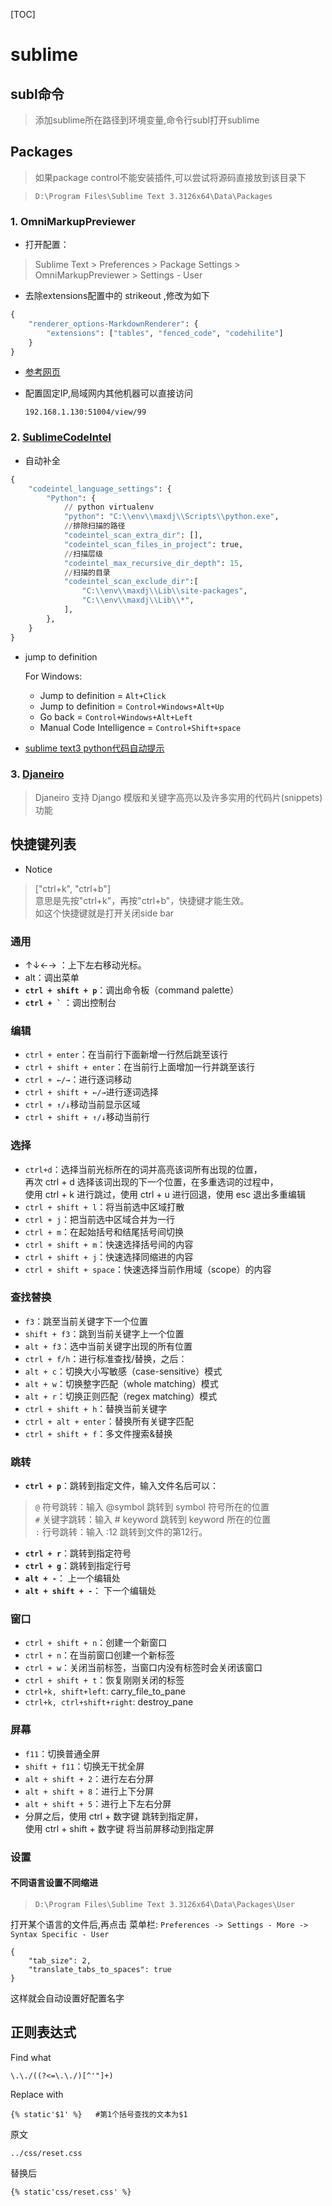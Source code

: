 [TOC]

# sublime

## subl命令

> 添加sublime所在路径到环境变量,命令行subl打开sublime
>
> 

## Packages

> 如果package control不能安装插件,可以尝试将源码直接放到该目录下

> `D:\Program Files\Sublime Text 3.3126x64\Data\Packages`

### 1. OmniMarkupPreviewer

* 打开配置：

>Sublime Text > Preferences > Package Settings ><br/>
>OmniMarkupPreviewer > Settings - User

* 去除extensions配置中的 strikeout ,修改为如下
```python
{
    "renderer_options-MarkdownRenderer": {
        "extensions": ["tables", "fenced_code", "codehilite"]
    }
}
```
+ [参考网页](http://blog.csdn.net/gsying1474/article/details/53642097)

+ 配置固定IP,局域网内其他机器可以直接访问

  `192.168.1.130:51004/view/99`

### 2. [SublimeCodeIntel](https://github.com/SublimeCodeIntel/SublimeCodeIntel)

* 自动补全

```python
{
    "codeintel_language_settings": {
        "Python": {
            // python virtualenv
            "python": "C:\\env\\maxdj\\Scripts\\python.exe",
            //排除扫描的路径
            "codeintel_scan_extra_dir": [],
            "codeintel_scan_files_in_project": true,
            //扫描层级
            "codeintel_max_recursive_dir_depth": 15,
            //扫描的目录
            "codeintel_scan_exclude_dir":[
                "C:\\env\\maxdj\\Lib\\site-packages",
                "C:\\env\\maxdj\\Lib\\*",
            ],
        },
    }
}
```

* jump to definition

  For Windows:

  - Jump to definition = `Alt+Click`
  - Jump to definition = `Control+Windows+Alt+Up`
  - Go back = `Control+Windows+Alt+Left`
  - Manual Code Intelligence = `Control+Shift+space`

* [sublime text3 python代码自动提示](http://blog.csdn.net/m1mory/article/details/72582661)

### 3. [Djaneiro](https://github.com/squ1b3r/Djaneiro)

> Djaneiro 支持 Django 模版和关键字高亮以及许多实用的代码片(snippets)功能

## 快捷键列表
* Notice

>["ctrl+k", "ctrl+b"]<br>
>意思是先按"ctrl+k"，再按"ctrl+b"，快捷键才能生效。<br>
>如这个快捷键就是打开关闭side bar

### 通用

* ↑↓←→ ：上下左右移动光标。
* alt：调出菜单
* **`ctrl + shift + p`**：调出命令板（command palette）
* **<code>ctrl + `</code>** ：调出控制台

### 编辑

* `ctrl + enter`：在当前行下面新增一行然后跳至该行
* `ctrl + shift + enter`：在当前行上面增加一行并跳至该行
* `ctrl + ←/→`：进行逐词移动
* `ctrl + shift + ←/→`进行逐词选择
* `ctrl + ↑/↓`移动当前显示区域
* `ctrl + shift + ↑/↓`移动当前行

### 选择

* `ctrl+d`：选择当前光标所在的词并高亮该词所有出现的位置，<br>再次 ctrl + d 选择该词出现的下一个位置，在多重选词的过程中，<br>使用 ctrl + k 进行跳过，使用 ctrl + u 进行回退，使用 esc 退出多重编辑
* `ctrl + shift + l`：将当前选中区域打散
* `ctrl + j`：把当前选中区域合并为一行
* `ctrl + m`：在起始括号和结尾括号间切换
* `ctrl + shift + m`：快速选择括号间的内容
* `ctrl + shift + j`：快速选择同缩进的内容
* `ctrl + shift + space`：快速选择当前作用域（scope）的内容

### 查找替换

* `f3`：跳至当前关键字下一个位置
* `shift + f3`：跳到当前关键字上一个位置
* `alt + f3`：选中当前关键字出现的所有位置
* `ctrl + f/h`：进行标准查找/替换，之后：
* `alt + c`：切换大小写敏感（case-sensitive）模式
* `alt + w`：切换整字匹配（whole matching）模式
* `alt + r`：切换正则匹配（regex matching）模式
* `ctrl + shift + h`：替换当前关键字
* `ctrl + alt + enter`：替换所有关键字匹配
* `ctrl + shift + f`：多文件搜索&替换

### 跳转

* **`ctrl + p`**：跳转到指定文件，输入文件名后可以：

> `@` 符号跳转：输入 @symbol 跳转到 symbol 符号所在的位置<br>
> `#` 关键字跳转：输入 \# keyword 跳转到 keyword 所在的位置<br>
> `:` 行号跳转：输入 :12 跳转到文件的第12行。

* **`ctrl + r`**：跳转到指定符号
* **`ctrl + g`**：跳转到指定行号
* **`alt + -`**： 上一个编辑处
* **`alt + shift + -`**： 下一个编辑处

### 窗口

* `ctrl + shift + n`：创建一个新窗口
* `ctrl + n`：在当前窗口创建一个新标签
* `ctrl + w`：关闭当前标签，当窗口内没有标签时会关闭该窗口
* `ctrl + shift + t`：恢复刚刚关闭的标签
* `ctrl+k, shift+left`: carry_file_to_pane
* `ctrl+k, ctrl+shift+right`: destroy_pane

### 屏幕

* `f11`：切换普通全屏
* `shift + f11`：切换无干扰全屏
* `alt + shift + 2`：进行左右分屏
* `alt + shift + 8`：进行上下分屏
* `alt + shift + 5`：进行上下左右分屏
* 分屏之后，使用 ctrl + 数字键 跳转到指定屏，<br>使用 ctrl + shift + 数字键 将当前屏移动到指定屏

### 设置
#### 不同语言设置不同缩进
> `D:\Program Files\Sublime Text 3.3126x64\Data\Packages\User`

打开某个语言的文件后,再点击
菜单栏: `Preferences -> Settings - More -> Syntax Specific - User`
```
{
    "tab_size": 2,
    "translate_tabs_to_spaces": true
}
```
这样就会自动设置好配置名字

## 正则表达式

Find what

`\.\./((?<=\.\./)[^'"]+)`

Replace with

`{% static'$1' %}	#第1个括号查找的文本为$1`

原文

`../css/reset.css`

替换后

`{% static'css/reset.css' %}`
